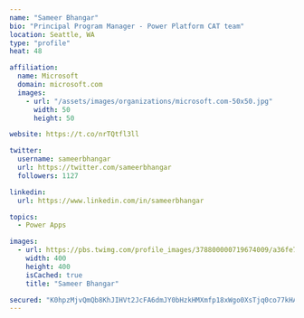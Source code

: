 ```yaml
---
name: "Sameer Bhangar"
bio: "Principal Program Manager - Power Platform CAT team"
location: Seattle, WA
type: "profile"
heat: 48

affiliation:
  name: Microsoft
  domain: microsoft.com
  images:
    - url: "/assets/images/organizations/microsoft.com-50x50.jpg"
      width: 50
      height: 50

website: https://t.co/nrTQtfl3ll

twitter:
  username: sameerbhangar
  url: https://twitter.com/sameerbhangar
  followers: 1127

linkedin:
  url: https://www.linkedin.com/in/sameerbhangar

topics:
  - Power Apps

images:
  - url: https://pbs.twimg.com/profile_images/378800000719674009/a36fe7ddfab1778b76e5793772e43798_400x400.jpeg
    width: 400
    height: 400
    isCached: true
    title: "Sameer Bhangar"

secured: "K0hpzMjvQmQb8KhJIHVt2JcFA6dmJY0bHzkHMXmfp18xWgo0XsTjq0co77kHAANlXrZ9YciNkHa5OfVS6ht3RnnNJDNx+N3WVTRpmV9hMXAKBBa9M9IlRYx0nBRpviIKZTyMKLR9UFwGumK0vCO18inAGn2/eu1J4ig7frVpizkU++mCLwvM7OmX/XWqXyZP5JNdQ4NamjCxghmYXWENjUxbDo8muZVTcpn8b8DrtZ9xmICww2rvZXN73+ajgD5avpKpxnT4Sqc8JI5p62KoIz5wVgLoGogjlE1wB9+3cFR7STVHWD3LKzy+8L9x352eAf3QvIZAZNIKXOifDzWOgiRF9owKnZMIE48AJwS2baR+Z3bT7c2bJmOdR3616lJnY3H0VIGu1733kkVAKq9Qi9/FjVoma3FKjAyZgAjqunk=;GNXXFEpvbp+G1Bsd8VhRgg=="
---
```


